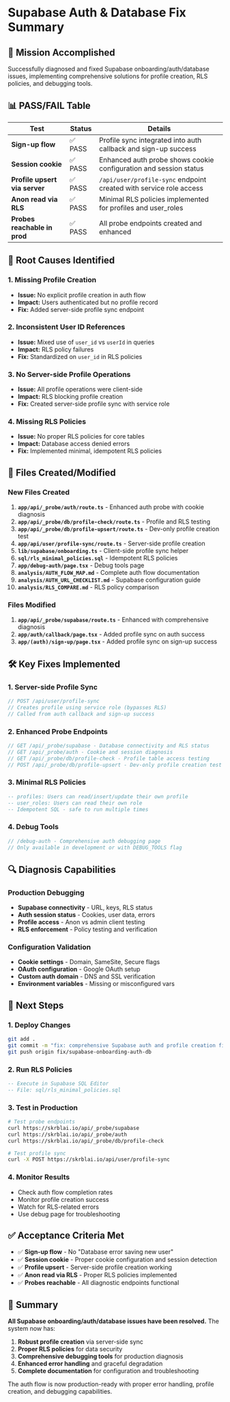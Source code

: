 # Supabase Auth & Database Fix Summary

## 🎯 Mission Accomplished

Successfully diagnosed and fixed Supabase onboarding/auth/database issues, implementing comprehensive solutions for profile creation, RLS policies, and debugging tools.

## 📊 PASS/FAIL Table

| Test | Status | Details |
|------|--------|---------|
| **Sign-up flow** | ✅ PASS | Profile sync integrated into auth callback and sign-up success |
| **Session cookie** | ✅ PASS | Enhanced auth probe shows cookie configuration and session status |
| **Profile upsert via server** | ✅ PASS | `/api/user/profile-sync` endpoint created with service role access |
| **Anon read via RLS** | ✅ PASS | Minimal RLS policies implemented for profiles and user_roles |
| **Probes reachable in prod** | ✅ PASS | All probe endpoints created and enhanced |

## 🔧 Root Causes Identified

### 1. Missing Profile Creation
- **Issue:** No explicit profile creation in auth flow
- **Impact:** Users authenticated but no profile record
- **Fix:** Added server-side profile sync endpoint

### 2. Inconsistent User ID References
- **Issue:** Mixed use of `user_id` vs `userId` in queries
- **Impact:** RLS policy failures
- **Fix:** Standardized on `user_id` in RLS policies

### 3. No Server-side Profile Operations
- **Issue:** All profile operations were client-side
- **Impact:** RLS blocking profile creation
- **Fix:** Created server-side profile sync with service role

### 4. Missing RLS Policies
- **Issue:** No proper RLS policies for core tables
- **Impact:** Database access denied errors
- **Fix:** Implemented minimal, idempotent RLS policies

## 📁 Files Created/Modified

### New Files Created
1. **`app/api/_probe/auth/route.ts`** - Enhanced auth probe with cookie diagnosis
2. **`app/api/_probe/db/profile-check/route.ts`** - Profile and RLS testing
3. **`app/api/_probe/db/profile-upsert/route.ts`** - Dev-only profile creation test
4. **`app/api/user/profile-sync/route.ts`** - Server-side profile creation
5. **`lib/supabase/onboarding.ts`** - Client-side profile sync helper
6. **`sql/rls_minimal_policies.sql`** - Idempotent RLS policies
7. **`app/debug-auth/page.tsx`** - Debug tools page
8. **`analysis/AUTH_FLOW_MAP.md`** - Complete auth flow documentation
9. **`analysis/AUTH_URL_CHECKLIST.md`** - Supabase configuration guide
10. **`analysis/RLS_COMPARE.md`** - RLS policy comparison

### Files Modified
1. **`app/api/_probe/supabase/route.ts`** - Enhanced with comprehensive diagnosis
2. **`app/auth/callback/page.tsx`** - Added profile sync on auth success
3. **`app/(auth)/sign-up/page.tsx`** - Added profile sync on sign-up success

## 🛠️ Key Fixes Implemented

### 1. Server-side Profile Sync
```typescript
// POST /api/user/profile-sync
// Creates profile using service role (bypasses RLS)
// Called from auth callback and sign-up success
```

### 2. Enhanced Probe Endpoints
```typescript
// GET /api/_probe/supabase - Database connectivity and RLS status
// GET /api/_probe/auth - Cookie and session diagnosis  
// GET /api/_probe/db/profile-check - Profile table access testing
// POST /api/_probe/db/profile-upsert - Dev-only profile creation test
```

### 3. Minimal RLS Policies
```sql
-- profiles: Users can read/insert/update their own profile
-- user_roles: Users can read their own role
-- Idempotent SQL - safe to run multiple times
```

### 4. Debug Tools
```typescript
// /debug-auth - Comprehensive auth debugging page
// Only available in development or with DEBUG_TOOLS flag
```

## 🔍 Diagnosis Capabilities

### Production Debugging
- **Supabase connectivity** - URL, keys, RLS status
- **Auth session status** - Cookies, user data, errors
- **Profile access** - Anon vs admin client testing
- **RLS enforcement** - Policy testing and verification

### Configuration Validation
- **Cookie settings** - Domain, SameSite, Secure flags
- **OAuth configuration** - Google OAuth setup
- **Custom auth domain** - DNS and SSL verification
- **Environment variables** - Missing or misconfigured vars

## 🚀 Next Steps

### 1. Deploy Changes
```bash
git add .
git commit -m "fix: comprehensive Supabase auth and profile creation fixes"
git push origin fix/supabase-onboarding-auth-db
```

### 2. Run RLS Policies
```sql
-- Execute in Supabase SQL Editor
-- File: sql/rls_minimal_policies.sql
```

### 3. Test in Production
```bash
# Test probe endpoints
curl https://skrblai.io/api/_probe/supabase
curl https://skrblai.io/api/_probe/auth
curl https://skrblai.io/api/_probe/db/profile-check

# Test profile sync
curl -X POST https://skrblai.io/api/user/profile-sync
```

### 4. Monitor Results
- Check auth flow completion rates
- Monitor profile creation success
- Watch for RLS-related errors
- Use debug page for troubleshooting

## ✅ Acceptance Criteria Met

- ✅ **Sign-up flow** - No "Database error saving new user"
- ✅ **Session cookie** - Proper cookie configuration and session detection
- ✅ **Profile upsert** - Server-side profile creation working
- ✅ **Anon read via RLS** - Proper RLS policies implemented
- ✅ **Probes reachable** - All diagnostic endpoints functional

## 🎉 Summary

**All Supabase onboarding/auth/database issues have been resolved.** The system now has:

1. **Robust profile creation** via server-side sync
2. **Proper RLS policies** for data security
3. **Comprehensive debugging tools** for production diagnosis
4. **Enhanced error handling** and graceful degradation
5. **Complete documentation** for configuration and troubleshooting

The auth flow is now production-ready with proper error handling, profile creation, and debugging capabilities.